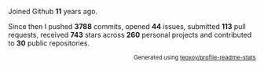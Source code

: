 Joined Github **11** years ago.

Since then I pushed **3788** commits, opened **44** issues, submitted **113** pull requests, received **743** stars across **260** personal projects and contributed to **30** public repositories.

<p align="right"><sub>Generated using <a href="https://github.com/marketplace/actions/profile-readme-stats">teoxoy/profile-readme-stats</a></sub></p>
